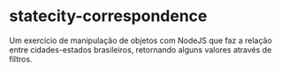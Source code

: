 # statecity-correspondence
 Um exercício de manipulação de objetos com NodeJS que faz a relação entre cidades-estados brasileiros, retornando alguns valores através de filtros.
